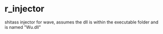 # r_injector
shitass injector for wave, assumes the dll is within the executable folder and is named "Wu.dll"
